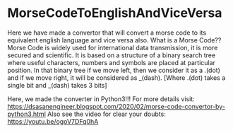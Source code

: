 # MorseCodeToEnglishAndViceVersa
Here we have made a convertor that will convert a morse code to its equivalent english language and vice versa also.
What is a Morse Code??
Morse Code is widely used for international data transmission, it is more secured and scientific. It is based on a structure of a binary search tree where useful characters, numbers and symbols are placed at particular position. 
In that binary tree if we move left, then we consider it as a .(dot) and if we move right, it will be considered as _(dash).
[Where .(dot) takes a single bit and _(dash) takes 3 bits]

Here, we made the converter in Python3!!!
For more details visit:
https://dsasanengineer.blogspot.com/2020/02/morse-code-convertor-by-python3.html
Also see the video for clear your doubts:
https://youtu.be/ogoV7DFq0hA
